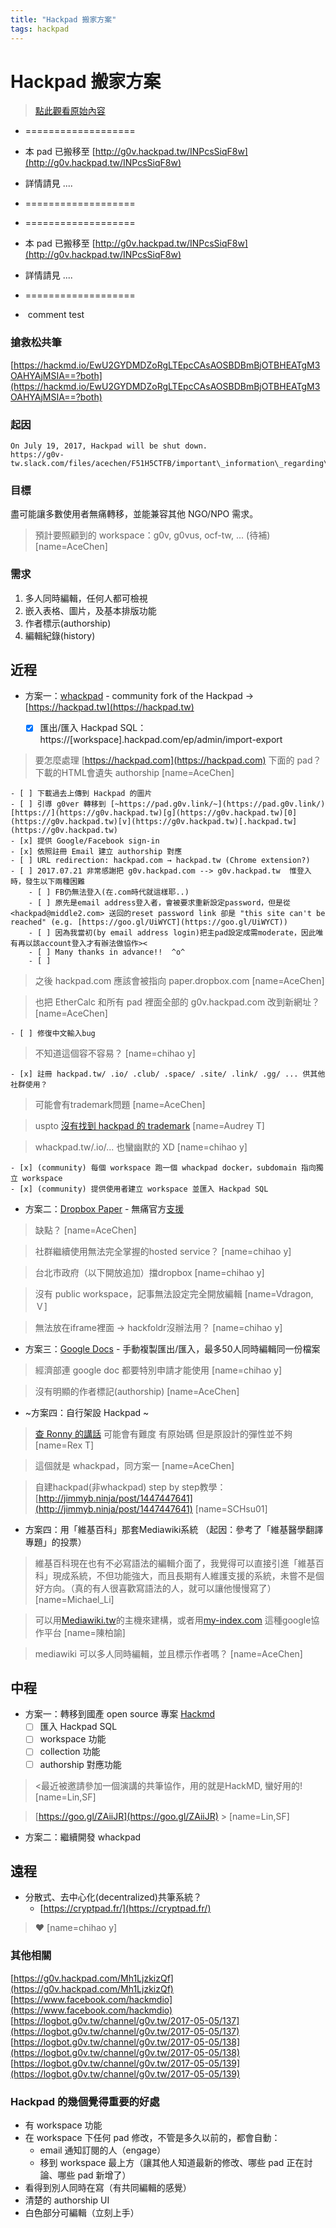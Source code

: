 ```yaml
---
title: "Hackpad 搬家方案"
tags: hackpad
---
```


# Hackpad 搬家方案

> [點此觀看原始內容](https://g0v.hackpad.tw/INPcsSiqF8w_OfZT6EplOgg)

- ===================
- 本 pad 已搬移至 [http://g0v.hackpad.tw/INPcsSiqF8w](http://g0v.hackpad.tw/INPcsSiqF8w)
- 詳情請見 ....
- ===================

- ===================
- 本 pad 已搬移至 [http://g0v.hackpad.tw/INPcsSiqF8w](http://g0v.hackpad.tw/INPcsSiqF8w)
- 詳情請見 ....
- ===================
-  comment test

### 搶救松共筆

[https://hackmd.io/EwU2GYDMDZoRgLTEpcCAsAOSBDBmBjOTBHEATgM3OAHYAjMSIA==?both](https://hackmd.io/EwU2GYDMDZoRgLTEpcCAsAOSBDBmBjOTBHEATgM3OAHYAjMSIA==?both)

### 起因

```
On July 19, 2017, Hackpad will be shut down.
https://g0v-tw.slack.com/files/acechen/F51H5CTFB/important\_information\_regarding\_your\_hackpad_account.txt

```
### 目標

盡可能讓多數使用者無痛轉移，並能兼容其他 NGO/NPO 需求。
> 預計要照顧到的 workspace：g0v, g0vus, ocf-tw, ... (待補)
> [name=AceChen]


### 需求

1.  多人同時編輯，任何人都可檢視
2.  嵌入表格、圖片，及基本排版功能
3.  作者標示(authorship)
4.  編輯紀錄(history)


## 近程

- 方案一：[whackpad](https://github.com/whackpad/whackpad) \- community fork of the Hackpad → [https://hackpad.tw](https://hackpad.tw)

    - [x] 匯出/匯入 Hackpad SQL：https://\[workspace\].hackpad.com/ep/admin/import-export
> 要怎麼處理 [https://hackpad.com](https://hackpad.com) 下面的 pad？下載的HTML會遺失 authorship
> [name=AceChen]

    - [ ] 下載過去上傳到 Hackpad 的圖片
    - [ ] 引導 g0ver 轉移到 [~https://pad.g0v.link/~](https://pad.g0v.link/) [https://](https://g0v.hackpad.tw)[g](https://g0v.hackpad.tw)[0](https://g0v.hackpad.tw)[v](https://g0v.hackpad.tw)[.hackpad.tw](https://g0v.hackpad.tw)
    - [x] 提供 Google/Facebook sign-in
    - [x] 依照註冊 Email 建立 authorship 對應
    - [ ] URL redirection: hackpad.com → hackpad.tw (Chrome extension?)
    - [ ] 2017.07.21 非常感謝把 g0v.hackpad.com --> g0v.hackpad.tw  惟登入時，發生以下兩種困難
        - [ ] FB仍無法登入(在.com時代就這樣耶..)
        - [ ] 原先是email address登入者，會被要求重新設定password，但是從 <hackpad@middle2.com> 送回的reset password link 卻是 "this site can't be reached" (e.g. [https://goo.gl/UiWYCT](https://goo.gl/UiWYCT))
        - [ ] 因為我當初(by email address login)把主pad設定成需moderate，因此唯有再以該account登入才有辦法做協作><
        - [ ] Many thanks in advance!!  ^o^
        - [ ]
> 之後 hackpad.com 應該會被指向 paper.dropbox.com
> [name=AceChen]

> 也把 EtherCalc 和所有 pad 裡面全部的 g0v.hackpad.com 改到新網址？
> [name=AceChen]

    - [ ] 修復中文輸入bug
> 不知道這個容不容易？
> [name=chihao y]

    - [x] 註冊 hackpad.tw/ .io/ .club/ .space/ .site/ .link/ .gg/ ... 供其他社群使用？
> 可能會有trademark問題
> [name=AceChen]

> uspto [沒有找到 hackpad 的 trademark](https://search.uspto.gov/search?query=hackpad&op=Search&affiliate=web-sdmg-uspto.gov)
> [name=Audrey T]

> whackpad.tw/.io/... 也蠻幽默的 XD
> [name=chihao y]

    - [x] (community) 每個 workspace 跑一個 whackpad docker，subdomain 指向獨立 workspace
    - [x] (community) 提供使用者建立 workspace 並匯入 Hackpad SQL


- 方案二：[Dropbox Paper](https://www.dropbox.com/paper) \- 無痛官方[支援](https://www.dropbox.com/help/9156)
> 缺點？
> [name=AceChen]

> 社群繼續使用無法完全掌握的hosted service？
> [name=chihao y]

> 台北市政府（以下開放追加）擋dropbox
> [name=chihao y]

> 沒有 public workspace，記事無法設定完全開放編輯
> [name=Vdragon, Ｖ]

> 無法放在iframe裡面 -> hackfoldr沒辦法用？
> [name=chihao y]



- 方案三：[Google Docs](https://docs.google.com) \- 手動複製匯出/匯入，最多50人同時編輯同一份檔案
> <kiang> 經濟部連 google doc 都要特別申請才能使用
> [name=chihao y]

> 沒有明顯的作者標記(authorship)
> [name=AceChen]



- ~方案四：自行架設 Hackpad ~
> [查 Ronny 的講話](https://logbot.g0v.tw/channel/g0v.tw/2017-04-21#85) 可能會有難度 有原始碼 但是原設計的彈性並不夠
> [name=Rex T]

> 這個就是 whackpad，同方案一
> [name=AceChen]

> 自建hackpad(非whackpad) step by step教學：[http://jimmyb.ninja/post/1447447641](http://jimmyb.ninja/post/1447447641)
> [name=SCHsu01]



- 方案四：用「維基百科」那套Mediawiki系統
            （起因：參考了「維基醫學翻譯專題」的投票）
> 維基百科現在也有不必寫語法的編輯介面了，我覺得可以直接引進「維基百科」現成系統，不但功能強大，而且長期有人維護支援的系統，未嘗不是個好方向。（真的有人很喜歡寫語法的人，就可以讓他慢慢寫了）
> [name=Michael_Li]

> 可以用[Mediawiki.tw](https://Mediawiki.tw)的主機來建構，或者用[my-index.com](https://my-index.com) 這種google協作平台
> [name=陳柏諭]

> mediawiki 可以多人同時編輯，並且標示作者嗎？
> [name=AceChen]



## 中程

- 方案一：轉移到國產 open source 專案 [Hackmd](https://hackmd.io/)
    - [ ] 匯入 Hackpad SQL
    - [ ] workspace 功能
    - [ ] collection 功能
    - [ ] authorship 對應功能
> <最近被邀請參加一個演講的共筆協作，用的就是HackMD, 蠻好用的!
> [name=Lin,SF]

> [https://goo.gl/ZAiiJR](https://goo.gl/ZAiiJR) >
> [name=Lin,SF]


- 方案二：繼續開發 whackpad


## 遠程

- 分散式、去中心化(decentralized)共筆系統？
    - [https://cryptpad.fr/](https://cryptpad.fr/)
> :heart:
> [name=chihao y]





### 其他相關

[https://g0v.hackpad.com/Mh1LjzkizQf](https://g0v.hackpad.com/Mh1LjzkizQf)
[https://www.facebook.com/hackmdio](https://www.facebook.com/hackmdio)
[https://logbot.g0v.tw/channel/g0v.tw/2017-05-05/137](https://logbot.g0v.tw/channel/g0v.tw/2017-05-05/137)
[https://logbot.g0v.tw/channel/g0v.tw/2017-05-05/138](https://logbot.g0v.tw/channel/g0v.tw/2017-05-05/138)
[https://logbot.g0v.tw/channel/g0v.tw/2017-05-05/139](https://logbot.g0v.tw/channel/g0v.tw/2017-05-05/139)

### Hackpad 的幾個覺得重要的好處


- 有 workspace 功能
- 在 workspace 下任何 pad 修改，不管是多久以前的，都會自動：
    - email 通知訂閱的人（engage）
    - 移到 workspace 最上方（讓其他人知道最新的修改、哪些 pad 正在討論、哪些 pad 新增了）
- 看得到別人同時在寫（有共同編輯的感覺）
- 清楚的 authorship UI
- 白色部分可編輯（立刻上手）

